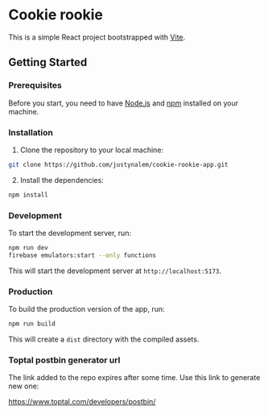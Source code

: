 # Cookie rookie

This is a simple React project bootstrapped with [Vite](https://vitejs.dev/).

## Getting Started

### Prerequisites

Before you start, you need to have [Node.js](https://nodejs.org/) and [npm](https://www.npmjs.com/) installed on your machine.

### Installation

1. Clone the repository to your local machine:

```sh
git clone https://github.com/justynalem/cookie-rookie-app.git
```

2. Install the dependencies:

```sh
npm install
```

### Development

To start the development server, run:

```sh
npm run dev
firebase emulators:start --only functions
```

This will start the development server at `http://localhost:5173`.

### Production

To build the production version of the app, run:

```sh
npm run build
```

This will create a `dist` directory with the compiled assets.

### Toptal postbin generator url

The link added to the repo expires after some time. Use this link to generate new one:

https://www.toptal.com/developers/postbin/
